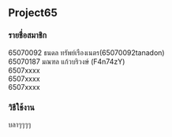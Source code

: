 ## Project65

### รายชื่อสมาชิก

65070092 ธนดล ทรัพย์เรืองเนตร(65070092tanadon)  
65070187 มณฑล แก้วบริวงษ์ (F4n74zY)  
6507xxxx  
6507xxxx  
6507xxxx  

### วิธีใช้งาน

บลาๆๆๆๆ
